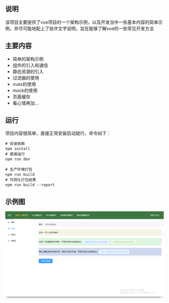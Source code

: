 ## 说明
该项目主要提供了vue项目的一个架构示例，以及开发当中一些基本内容的简单示例，并尽可能地配上了些许文字说明，旨在能够了解vue的一些常见开发方法

## 主要内容
+ 简单的架构示例
+ 组件的引入和通信
+ 静态资源的引入
+ 过滤器的使用
+ vuex的使用
+ mock的使用
+ 页面缓存
+ 看心情再加...

## 运行
项目内容很简单，直接正常安装启动就行，命令如下：

``` 
# 安装依赖
npm install
# 直接运行
npm run dev

# 生产环境打包
npm run build
# 可视化打包结果
npm run build --report
```

## 示例图
![](./static/img/test.png)